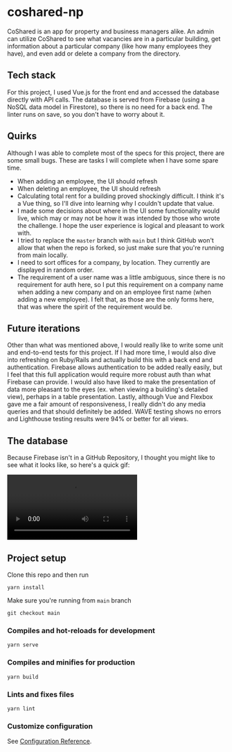# coshared-np

CoShared is an app for property and business managers alike. An admin can utilize CoShared to see what vacancies are in 
a particular building, get information about a particular company (like how many employees they have), and even add or 
delete a company from the directory. 

## Tech stack

For this project, I used Vue.js for the front end and accessed the database directly with API calls. 
The database is served from Firebase (using a NoSQL data model in Firestore), so there is no need for a back end. The 
linter runs on save, so you don't have to worry about it.

## Quirks

Although I was able to complete most of the specs for this project, there are some small bugs. These are tasks I will complete 
when I have some spare time. 
 * When adding an employee, the UI should refresh
 * When deleting an employee, the UI should refresh
 * Calculating total rent for a building proved shockingly difficult. I think it's a Vue thing, so I'll dive into learning 
why I couldn't update that value.
 * I made some decisions about where in the UI some functionality would live, which may or may not be how it was intended 
by those who wrote the challenge. I hope the user experience is logical and pleasant to work with.
 * I tried to replace the `master` branch with `main` but I think GitHub won't allow that when the repo is forked, so just make sure 
that you're running from main locally.
 * I need to sort offices for a company, by location. They currently are displayed in random order. 
 * The requirement of a user name was a little ambiguous, since there is no requirement for auth here, so I put this 
   requirement on a company name when adding a new company and on an employee first name (when adding a new employee). I felt that, 
   as those are the only forms here, that was where the spirit of the requirement would be.
   
## Future iterations

Other than what was mentioned above, I would really like to write some unit and end-to-end tests for this project. If I had more 
time, I would also dive into refreshing on Ruby/Rails and actually build this with a back end and authentication. Firebase 
allows authentication to be added really easily, but I feel that this full application would require more robust auth than 
what Firebase can provide. I would also have liked to make the presentation of data more pleasant to the eyes (ex. when viewing 
a building's detailed view), perhaps in a table presentation. Lastly, although Vue and Flexbox gave me a fair amount of responsiveness, 
I really didn't do any media queries and that should definitely be added. WAVE testing shows no errors and Lighthouse testing 
results were 94% or better for all views.

## The database

Because Firebase isn't in a GitHub Repository, I thought you might like to see what it looks like, so here's a quick gif:

![Firebase Firestore](/coshared_gif.mp4)

## Project setup

Clone this repo and then run

```
yarn install
```
Make sure you're running from `main` branch
```
git checkout main
```

### Compiles and hot-reloads for development
```
yarn serve
```

### Compiles and minifies for production
```
yarn build
```

### Lints and fixes files
```
yarn lint
```

### Customize configuration
See [Configuration Reference](https://cli.vuejs.org/config/).
